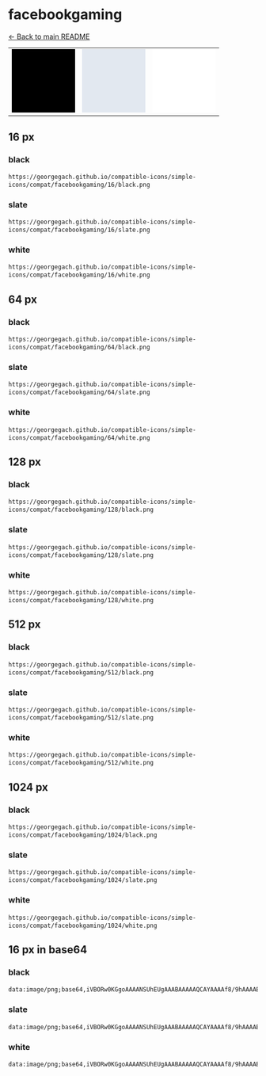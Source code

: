 # facebookgaming

[← Back to main README](../../README.md)

<table><tr>
  <td><img src="./128/black.png" width="128" alt="facebookgaming black icon" /></td>
  <td><img src="./128/slate.png" width="128" alt="facebookgaming slate icon" /></td>
  <td><img src="./128/white.png" width="128" alt="facebookgaming white icon" /></td>
</tr></table>

## 16 px

### black
```
https://georgegach.github.io/compatible-icons/simple-icons/compat/facebookgaming/16/black.png
```

### slate
```
https://georgegach.github.io/compatible-icons/simple-icons/compat/facebookgaming/16/slate.png
```

### white
```
https://georgegach.github.io/compatible-icons/simple-icons/compat/facebookgaming/16/white.png
```

## 64 px

### black
```
https://georgegach.github.io/compatible-icons/simple-icons/compat/facebookgaming/64/black.png
```

### slate
```
https://georgegach.github.io/compatible-icons/simple-icons/compat/facebookgaming/64/slate.png
```

### white
```
https://georgegach.github.io/compatible-icons/simple-icons/compat/facebookgaming/64/white.png
```

## 128 px

### black
```
https://georgegach.github.io/compatible-icons/simple-icons/compat/facebookgaming/128/black.png
```

### slate
```
https://georgegach.github.io/compatible-icons/simple-icons/compat/facebookgaming/128/slate.png
```

### white
```
https://georgegach.github.io/compatible-icons/simple-icons/compat/facebookgaming/128/white.png
```

## 512 px

### black
```
https://georgegach.github.io/compatible-icons/simple-icons/compat/facebookgaming/512/black.png
```

### slate
```
https://georgegach.github.io/compatible-icons/simple-icons/compat/facebookgaming/512/slate.png
```

### white
```
https://georgegach.github.io/compatible-icons/simple-icons/compat/facebookgaming/512/white.png
```

## 1024 px

### black
```
https://georgegach.github.io/compatible-icons/simple-icons/compat/facebookgaming/1024/black.png
```

### slate
```
https://georgegach.github.io/compatible-icons/simple-icons/compat/facebookgaming/1024/slate.png
```

### white
```
https://georgegach.github.io/compatible-icons/simple-icons/compat/facebookgaming/1024/white.png
```

## 16 px in base64

### black
```
data:image/png;base64,iVBORw0KGgoAAAANSUhEUgAAABAAAAAQCAYAAAAf8/9hAAAABmJLR0QA/wD/AP+gvaeTAAAAa0lEQVQ4jc3SwQrCMBCE4S8lIgUV3/8ptc2xRC8eWppgoJR2jsPuv8vsBnxsULel+RyAWPAyUmP/pQRIuGFoAOQSAEY8W1Y4PsRdrgB3vAr+Ff3cCNavXDtjxITHP0BN71/9AnDeEGu1q4Ffc/wOIou8KDsAAAAASUVORK5CYII=
```

### slate
```
data:image/png;base64,iVBORw0KGgoAAAANSUhEUgAAABAAAAAQCAYAAAAf8/9hAAAABmJLR0QA/wD/AP+gvaeTAAAAg0lEQVQ4jc2RsQoCQQxE34RTEU7x/z/PyvLU7YSMhY3cHrqwigbSDGTmMdHxNJmOiZ7j/zAY5oJEpl1ajgWryiDtIjQaLg0eWRkAGK6CQwvF70v8/BcABDvDtJC2MWxfEoQ0GhdwPG/AOvHtLYFNCO3nesL5AVdR9c13SlxMEoNdB94BEvkk5uyJuNoAAAAASUVORK5CYII=
```

### white
```
data:image/png;base64,iVBORw0KGgoAAAANSUhEUgAAABAAAAAQCAYAAAAf8/9hAAAABmJLR0QA/wD/AP+gvaeTAAAAb0lEQVQ4jc3SzQqDQBAD4G9FKQUV3/8p++OxuL30IDrShUXaHEOSCTOTcs5ZBZoa838EtAG3YC70d1HAjB6PgoAlCoAnppIKv1/iKVeAAbeAv+C6JlLwykdnbPHC+K1BsxV9cEeKxFU4bYlH2t3AN19eEyLOwfpnAAAAAElFTkSuQmCC
```

